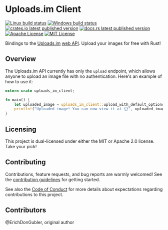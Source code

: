 # Uploads.im Client

[![Linux build status](https://travis-ci.org/ErichDonGubler/uploads-im-client-rs.svg)](https://travis-ci.org/ErichDonGubler/uploads-im-client-rs)
[![Windows build status](https://ci.appveyor.com/api/projects/status/github/ErichDonGubler/uploads-im-client-rs?svg=true)](https://ci.appveyor.com/project/ErichDonGubler/uploads-im-client-rs)
[![crates.io latest published version](https://img.shields.io/crates/v/uploads_im_client.svg)](https://crates.io/crates/uploads_im_client)
[![docs.rs latest published version](https://docs.rs/uploads_im_client/badge.svg)](https://docs.rs/uploads_im_client)
[![Apache License](https://img.shields.io/badge/License-Apache%202.0-blue.svg)](./LICENSE-APACHE-2.0.md)
[![MIT License](https://img.shields.io/badge/License-MIT-yellow.svg)](./LICENSE-MIT.md)

Bindings to the [Uploads.im](http://uploads.im/) [web API](http://uploads.im/apidocs).
Upload your images for free with Rust!

## Overview

The Uploads.im API currently has only the `upload` endpoint, which allows anyone
to upload an image file with no authentication. Here's an example of how to use
it:

```rust
extern crate uploads_im_client;

fn main() {
    let uploaded_image = uploads_im_client::upload_with_default_options("my_image.jpg").expect("successful image upload");
    println!("Uploaded image! You can now view it at {}", uploaded_image.view_url.to_string());
}
```

## Licensing

This project is dual-licensed under either the MIT or Apache 2.0 license. Take
your pick!

## Contributing

Contributions, feature requests, and bug reports are warmly welcomed! See the
[contribution guidelines](./CONTRIBUTING.md) for getting started.

See also the [Code of Conduct](./CODE-OF-CONDUCT.md) for more details about
expectations regarding contributions to this project.

## Contributors

@ErichDonGubler, original author
